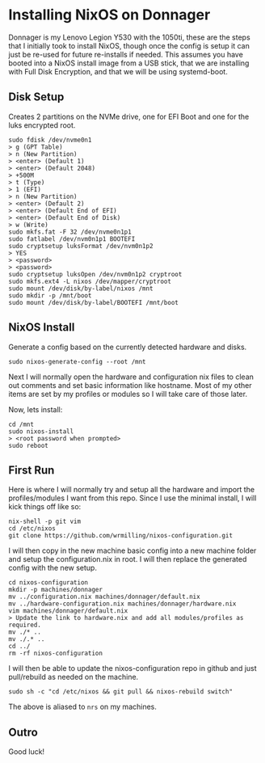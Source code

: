 # Installing NixOS on Donnager

Donnager is my Lenovo Legion Y530 with the 1050ti, these are the steps that I initially took to install NixOS, though once the config is setup it can just be re-used for future re-installs if needed. This assumes you have booted into a NixOS install image from a USB stick, that we are installing with Full Disk Encryption, and that we will be using systemd-boot. 

## Disk Setup

Creates 2 partitions on the NVMe drive, one for EFI Boot and one for the luks encrypted root. 

```
sudo fdisk /dev/nvme0n1
> g (GPT Table)
> n (New Partition)
> <enter> (Default 1)
> <enter> (Default 2048)
> +500M
> t (Type)
> 1 (EFI)
> n (New Partition)
> <enter> (Default 2)
> <enter> (Default End of EFI)
> <enter> (Default End of Disk)
> w (Write)
sudo mkfs.fat -F 32 /dev/nvme0n1p1
sudo fatlabel /dev/nvm0n1p1 BOOTEFI
sudo cryptsetup luksFormat /dev/nvm0n1p2
> YES
> <password>
> <password>
sudo cryptsetup luksOpen /dev/nvm0n1p2 cryptroot
sudo mkfs.ext4 -L nixos /dev/mapper/cryptroot
sudo mount /dev/disk/by-label/nixos /mnt
sudo mkdir -p /mnt/boot
sudo mount /dev/disk/by-label/BOOTEFI /mnt/boot
```

## NixOS Install

Generate a config based on the currently detected hardware and disks. 

```
sudo nixos-generate-config --root /mnt
```

Next I will normally open the hardware and configuration nix files to clean out comments and set basic information like hostname. Most of my other items are set by my profiles or modules so I will take care of those later. 

Now, lets install: 

```
cd /mnt
sudo nixos-install
> <root password when prompted>
sudo reboot
```

## First Run

Here is where I will normally try and setup all the hardware and import the profiles/modules I want from this repo. Since I use the minimal install, I will kick things off like so: 

```
nix-shell -p git vim
cd /etc/nixos
git clone https://github.com/wrmilling/nixos-configuration.git
```

I will then copy in the new machine basic config into a new machine folder and setup the configuration.nix in root. I will then replace the generated config with the new setup. 

```
cd nixos-configuration
mkdir -p machines/donnager
mv ../configuration.nix machines/donnager/default.nix
mv ../hardware-configuration.nix machines/donnager/hardware.nix
vim machines/donnager/default.nix
> Update the link to hardware.nix and add all modules/profiles as required.
mv ./* ..
mv ./.* ..
cd ../
rm -rf nixos-configuration
```

I will then be able to update the nixos-configuration repo in github and just pull/rebuild as needed on the machine. 

```
sudo sh -c "cd /etc/nixos && git pull && nixos-rebuild switch"
```

The above is aliased to `nrs` on my machines. 

## Outro

Good luck!